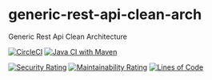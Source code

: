 # generic-rest-api-clean-arch
Generic Rest Api Clean Architecture

[![CircleCI](https://dl.circleci.com/status-badge/img/gh/sudoitir/generic-rest-api-clean-arch/tree/develop.svg?style=svg)](https://dl.circleci.com/status-badge/redirect/gh/sudoitir/generic-rest-api-clean-arch/tree/develop)
[![Java CI with Maven](https://github.com/sudoitir/generic-rest-api-clean-arch/actions/workflows/maven.yml/badge.svg?branch=develop)](https://github.com/sudoitir/generic-rest-api-clean-arch/actions/workflows/maven.yml)

[![Security Rating](https://sonarcloud.io/api/project_badges/measure?project=sudoitir_generic-rest-api-clean-arch&metric=security_rating)](https://sonarcloud.io/summary/new_code?id=sudoitir_generic-rest-api-clean-arch)
[![Maintainability Rating](https://sonarcloud.io/api/project_badges/measure?project=sudoitir_generic-rest-api-clean-arch&metric=sqale_rating)](https://sonarcloud.io/summary/new_code?id=sudoitir_generic-rest-api-clean-arch)
[![Lines of Code](https://sonarcloud.io/api/project_badges/measure?project=sudoitir_generic-rest-api-clean-arch&metric=ncloc)](https://sonarcloud.io/summary/new_code?id=sudoitir_generic-rest-api-clean-arch)

